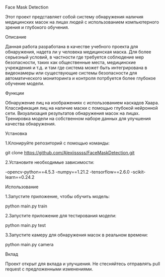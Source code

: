 Face Mask Detection

Этот проект представляет собой систему обнаружения наличия медицинских масок на лицах людей с использованием компьютерного зрения и глубокого обучения.


Описание

Данная работа разработана в качестве учебного проекта для обнаружения, надета ли у человека медицинская маска. Для более серьезный условий, в частности где требуется соблюдение мер безопасности, таких как общественные места, медицинские учреждения и т.д. и там где система может быть интегрирована в видеокамеры или существующие системы безопасности для автоматического мониторинга и контроля потрбуется более глубокое обучение модели.


Функции

Обнаружение лиц на изображениях с использованием каскадов Хаара.
Классификация лиц на наличие маски с помощью глубокой нейронной сети.
Визуализация результатов обнаружения масок на лицах.
Тренировка модели на собственном наборе данных для улучшения качества обнаружения.


Установка

1.Клонируйте репозиторий с помощью команды:

git clone https://github.com/Alexiisssss/FaceMaskDetection.git

2.Установите необходимые зависимости:

-opencv-python==4.5.3
-numpy==1.21.2
-tensorflow==2.6.0
-scikit-learn==0.24.2


Использование

1.Запустите приложение, чтобы обучить модель:

python main.py train

2.Запустите приложение для тестирования модели:

python main.py test

3.Запустите камеру для обнаружения масок в реальном времени:

python main.py camera


Вклад

Проект открыт для вклада и улучшения. Не стесняйтесь отправлять pull request с предложенными изменениями.

